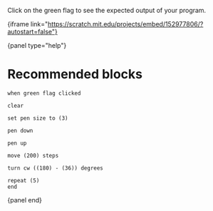 Click on the green flag to see the expected output of your program.

{iframe link="https://scratch.mit.edu/projects/embed/152977806/?autostart=false"}

{panel type="help"}

# Recommended blocks

```scratch:split:random
when green flag clicked
```

```scratch:split:random
clear

set pen size to (3)

pen down

pen up
```

```scratch:split:random
move (200) steps

turn cw ((180) - (36)) degrees
```

```scratch:split:random
repeat (5)
end
```

{panel end}
